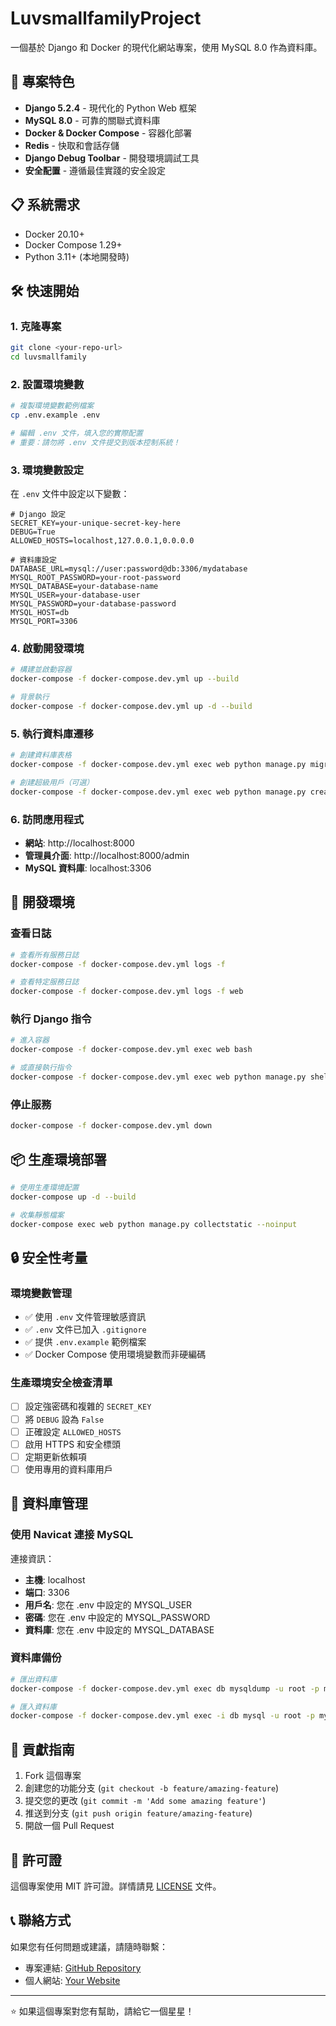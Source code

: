 # LuvsmallfamilyProject

一個基於 Django 和 Docker 的現代化網站專案，使用 MySQL 8.0 作為資料庫。

## 🚀 專案特色

- **Django 5.2.4** - 現代化的 Python Web 框架
- **MySQL 8.0** - 可靠的關聯式資料庫
- **Docker & Docker Compose** - 容器化部署
- **Redis** - 快取和會話存儲
- **Django Debug Toolbar** - 開發環境調試工具
- **安全配置** - 遵循最佳實踐的安全設定

## 📋 系統需求

- Docker 20.10+
- Docker Compose 1.29+
- Python 3.11+ (本地開發時)

## 🛠️ 快速開始

### 1. 克隆專案

```bash
git clone <your-repo-url>
cd luvsmallfamily
```

### 2. 設置環境變數

```bash
# 複製環境變數範例檔案
cp .env.example .env

# 編輯 .env 文件，填入您的實際配置
# 重要：請勿將 .env 文件提交到版本控制系統！
```

### 3. 環境變數設定

在 `.env` 文件中設定以下變數：

```env
# Django 設定
SECRET_KEY=your-unique-secret-key-here
DEBUG=True
ALLOWED_HOSTS=localhost,127.0.0.1,0.0.0.0

# 資料庫設定
DATABASE_URL=mysql://user:password@db:3306/mydatabase
MYSQL_ROOT_PASSWORD=your-root-password
MYSQL_DATABASE=your-database-name
MYSQL_USER=your-database-user
MYSQL_PASSWORD=your-database-password
MYSQL_HOST=db
MYSQL_PORT=3306
```

### 4. 啟動開發環境

```bash
# 構建並啟動容器
docker-compose -f docker-compose.dev.yml up --build

# 背景執行
docker-compose -f docker-compose.dev.yml up -d --build
```

### 5. 執行資料庫遷移

```bash
# 創建資料庫表格
docker-compose -f docker-compose.dev.yml exec web python manage.py migrate

# 創建超級用戶（可選）
docker-compose -f docker-compose.dev.yml exec web python manage.py createsuperuser
```

### 6. 訪問應用程式

- **網站**: http://localhost:8000
- **管理員介面**: http://localhost:8000/admin
- **MySQL 資料庫**: localhost:3306

## 🔧 開發環境

### 查看日誌

```bash
# 查看所有服務日誌
docker-compose -f docker-compose.dev.yml logs -f

# 查看特定服務日誌
docker-compose -f docker-compose.dev.yml logs -f web
```

### 執行 Django 指令

```bash
# 進入容器
docker-compose -f docker-compose.dev.yml exec web bash

# 或直接執行指令
docker-compose -f docker-compose.dev.yml exec web python manage.py shell
```

### 停止服務

```bash
docker-compose -f docker-compose.dev.yml down
```

## 📦 生產環境部署

```bash
# 使用生產環境配置
docker-compose up -d --build

# 收集靜態檔案
docker-compose exec web python manage.py collectstatic --noinput
```

## 🔒 安全性考量

### 環境變數管理

- ✅ 使用 `.env` 文件管理敏感資訊
- ✅ `.env` 文件已加入 `.gitignore`
- ✅ 提供 `.env.example` 範例檔案
- ✅ Docker Compose 使用環境變數而非硬編碼

### 生產環境安全檢查清單

- [ ] 設定強密碼和複雜的 `SECRET_KEY`
- [ ] 將 `DEBUG` 設為 `False`
- [ ] 正確設定 `ALLOWED_HOSTS`
- [ ] 啟用 HTTPS 和安全標頭
- [ ] 定期更新依賴項
- [ ] 使用專用的資料庫用戶

## 🌟 資料庫管理

### 使用 Navicat 連接 MySQL

連接資訊：
- **主機**: localhost
- **端口**: 3306
- **用戶名**: 您在 .env 中設定的 MYSQL_USER
- **密碼**: 您在 .env 中設定的 MYSQL_PASSWORD
- **資料庫**: 您在 .env 中設定的 MYSQL_DATABASE

### 資料庫備份

```bash
# 匯出資料庫
docker-compose -f docker-compose.dev.yml exec db mysqldump -u root -p mydatabase > backup.sql

# 匯入資料庫
docker-compose -f docker-compose.dev.yml exec -i db mysql -u root -p mydatabase < backup.sql
```

## 🤝 貢獻指南

1. Fork 這個專案
2. 創建您的功能分支 (`git checkout -b feature/amazing-feature`)
3. 提交您的更改 (`git commit -m 'Add some amazing feature'`)
4. 推送到分支 (`git push origin feature/amazing-feature`)
5. 開啟一個 Pull Request

## 📄 許可證

這個專案使用 MIT 許可證。詳情請見 [LICENSE](LICENSE) 文件。

## 📞 聯絡方式

如果您有任何問題或建議，請隨時聯繫：

- 專案連結: [GitHub Repository](https://github.com/yourusername/luvsmallfamily)
- 個人網站: [Your Website](https://yourwebsite.com)

---

⭐ 如果這個專案對您有幫助，請給它一個星星！
